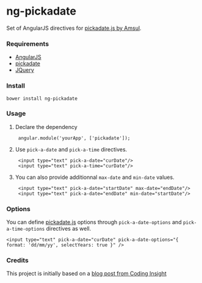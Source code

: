 ng-pickadate
====================

Set of AngularJS directives for [pickadate.js by Amsul](http://amsul.ca/pickadate.js/).

### Requirements

- [AngularJS](https://angularjs.org/)
- [pickadate](http://amsul.ca/pickadate.js/)
- [JQuery](http://jquery.com/)

### Install

    bower install ng-pickadate

### Usage

1. Declare the dependency

        angular.module('yourApp', ['pickadate']);

2. Use `pick-a-date` and `pick-a-time` directives.

        <input type="text" pick-a-date="curDate"/>
        <input type="text" pick-a-time="curDate"/>

3. You can also provide additionnal `max-date` and `min-date` values.

        <input type="text" pick-a-date="startDate" max-date="endDate"/>
        <input type="text" pick-a-date="endDate" min-date="startDate"/>

### Options

You can define [pickadate.js](http://amsul.ca/pickadate.js/) options through `pick-a-date-options` and `pick-a-time-options` directives as well.

    <input type="text" pick-a-date="curDate" pick-a-date-options="{ format: 'dd/mm/yy', selectYears: true }" />

### Credits

This project is initially based on a [blog post from Coding Insight](http://www.codinginsight.com/angularjs-and-pickadate/)